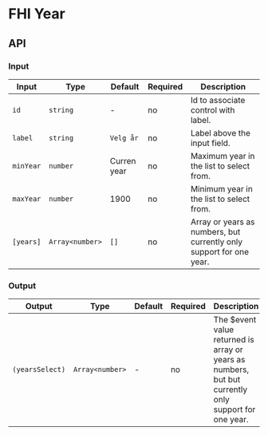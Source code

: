 # FHI Year

## API

### Input

| Input     | Type            | Default     | Required | Description |
| --------- | --------------- | ----------- | -------- | ----------- |
| `id`      | `string`        | -           | no       | Id to associate control with label. |
| `label`   | `string`        | `Velg år`   | no       | Label above the input field. |
| `minYear` | `number`        | Curren year | no       | Maximum year in the list to select from. |
| `maxYear` | `number`        | 1900        | no       | Minimum year in the list to select from. |
| `[years]` | `Array<number>` | `[]`        | no       | Array or years as numbers, but currently only support for one year. |

### Output

| Output          | Type            | Default | Required | Description |
| --------------- | --------------- | ------- | -------- | ----------- |
| `(yearsSelect)` | `Array<number>` | -       | no       | The $event value returned is array or years as numbers, but but currently only support for one year. |

